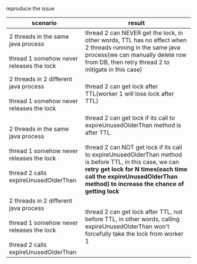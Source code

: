 reproduce the issue

| scenario                                                                                                                               | result                                                                                                                                                                                                                                                                                                                    |
|----------------------------------------------------------------------------------------------------------------------------------------|---------------------------------------------------------------------------------------------------------------------------------------------------------------------------------------------------------------------------------------------------------------------------------------------------------------------------|
| 2 threads in the same java process<br/><br/>thread 1 somehow never releases the lock                                                   | thread 2 can NEVER get the lock, in other words, TTL has no effect when 2 threads running in the same java process(we can manually delete row from DB, then retry thread 2 to mitigate in this case)                                                                                                                      |
| 2 threads in 2 different java process<br/><br/>thread 1 somehow never releases the lock                                                | thread 2 can get lock after TTL(worker 1 will lose lock after TTL)                                                                                                                                                                                                                                                        |
| 2 threads in the same java process<br/><br/>thread 1 somehow never releases the lock<br/><br/> thread 2 calls expireUnusedOlderThan    | thread 2 can get lock if its call to expireUnusedOlderThan method is after TTL<br/> <br/>thread 2 can NOT get lock if its call to expireUnusedOlderThan method is before TTL, in this case, we can **retry get lock for N times(each time call the expireUnusedOlderThan method) to increase the chance of getting lock** |
| 2 threads in 2 different java process<br/><br/>thread 1 somehow never releases the lock<br/><br/> thread 2 calls expireUnusedOlderThan | thread 2 can get lock after TTL, not before TTL, in other words, calling expireUnusedOlderThan won't forcefully take the lock from worker 1                                                                                                                                                                               |

